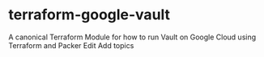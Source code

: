 # terraform-google-vault
A canonical Terraform Module for how to run Vault on Google Cloud using Terraform and Packer Edit Add topics
